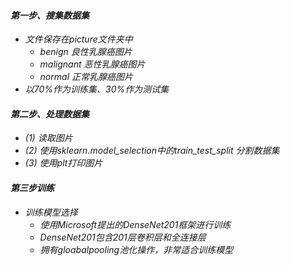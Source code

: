 #### *第一步、搜集数据集*

- *文件保存在picture文件夹中*
  - *benign 良性乳腺癌图片*
  - *malignant 恶性乳腺癌图片*
  - *normal 正常乳腺癌图片*
- *以70%作为训练集、30%作为测试集*

#### *第二步、处理数据集*

- *(1) 读取图片*
- *(2) 使用sklearn.model_selection中的train_test_split 分割数据集*
- *(3) 使用plt打印图片*

#### *第三步训练*
- *训练模型选择*
  - *使用Microsoft提出的DenseNet201框架进行训练*
  - *DenseNet201包含201层卷积层和全连接层*
  - *拥有gloabalpooling池化操作，非常适合训练模型*
